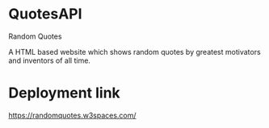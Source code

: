 # QuotesAPI
Random Quotes

A HTML based website which shows random quotes by greatest motivators and inventors of all time.

# Deployment link
https://randomquotes.w3spaces.com/
